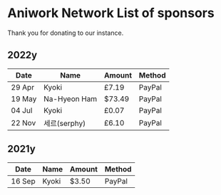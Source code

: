 # Aniwork Network List of sponsors
Thank you for donating to our instance.

## 2022y
| Date | Name | Amount | Method |
|------|------|--------|--------|
|29 Apr|Kyoki|£7.19|PayPal|
|19 May|Na-Hyeon Ham|$73.49|PayPal|
|04 Jul|Kyoki|£0.07|PayPal|
|22 Nov|세르(serphy)|£6.10|PayPal|

## 2021y
| Date | Name | Amount | Method |
|------|------|--------|--------|
|16 Sep|Kyoki|$3.50|PayPal|
